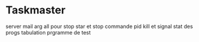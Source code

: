 # Taskmaster
server
mail
arg all pour stop star et stop
commande pid kill et signal
stat des progs
tabulation
prgramme de test
